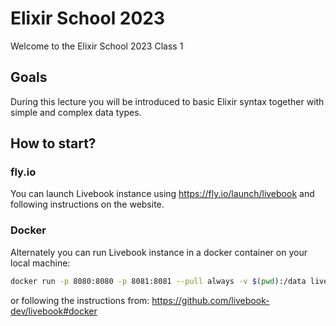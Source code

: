 # Elixir School 2023

Welcome to the Elixir School 2023 Class 1

## Goals

During this lecture you will be introduced to basic Elixir syntax together with simple and complex data types.

## How to start?

### fly.io

You can launch Livebook instance using https://fly.io/launch/livebook and following instructions on the website.

### Docker

Alternately you can run Livebook instance in a docker container on your local machine:

```bash
docker run -p 8080:8080 -p 8081:8081 --pull always -v $(pwd):/data livebook/livebook
```

or following the instructions from: https://github.com/livebook-dev/livebook#docker

